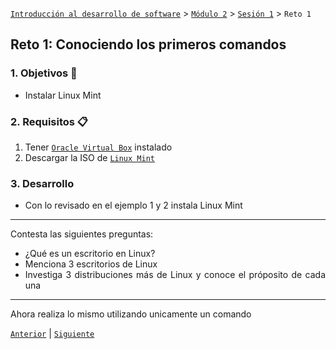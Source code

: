 [`Introducción al desarrollo de software`](../../../README.md) > [`Módulo 2`](../../README.md) > [`Sesión 1`](../README.md) > `Reto 1`

## Reto 1: Conociendo los primeros comandos

<div style="text-align: justify;">

### 1. Objetivos :dart:

- Instalar Linux Mint

### 2. Requisitos :clipboard:

1. Tener [`Oracle Virtual Box`](https://www.virtualbox.org/) instalado 
2. Descargar la ISO de [`Linux Mint`](https://linuxmint.com/download.php)
### 3. Desarrollo

- Con lo revisado en el ejemplo 1 y 2 instala Linux Mint
---

Contesta las siguientes preguntas:

- ¿Qué es un escritorio en Linux?
- Menciona 3 escritorios de Linux
- Investiga 3 distribuciones más de Linux y conoce el próposito de cada una

---

Ahora realiza lo mismo utilizando unicamente un comando

[`Anterior`](../README.md) | [`Siguiente`](../../../Intro-terminal)
</div>